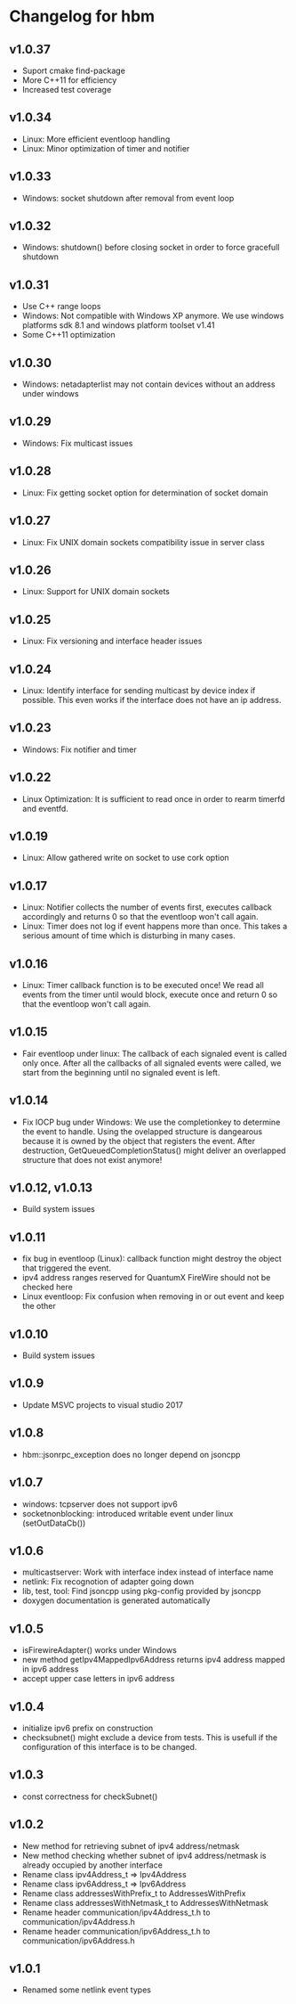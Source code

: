 # Changelog for hbm

## v1.0.37
 - Suport cmake find-package
 - More C++11 for efficiency
 - Increased test coverage

## v1.0.34
 - Linux: More efficient eventloop handling
 - Linux: Minor optimization of timer and notifier

## v1.0.33
 - Windows: socket shutdown after removal from event loop

## v1.0.32
 - Windows: shutdown() before closing socket in order to force gracefull shutdown

## v1.0.31
 - Use C++ range loops
 - Windows: Not compatible with Windows XP anymore. We use windows platforms sdk 8.1 and windows platform toolset v1.41
 - Some C++11 optimization

## v1.0.30
 - Windows: netadapterlist may not contain devices without an address under windows

## v1.0.29
 - Windows: Fix multicast issues

## v1.0.28
 - Linux: Fix getting socket option for determination of socket domain

## v1.0.27
 - Linux: Fix UNIX domain sockets compatibility issue in server class

## v1.0.26 
 - Linux: Support for UNIX domain sockets

## v1.0.25
 - Linux: Fix versioning and interface header issues

## v1.0.24
 - Linux: Identify interface for sending multicast by device index if possible. 
   This even works if the interface does not have an ip address.

## v1.0.23
 - Windows: Fix notifier and timer

## v1.0.22
 - Linux Optimization: It is sufficient to read once in order to rearm timerfd and eventfd.

## v1.0.19
 - Linux: Allow gathered write on socket to use cork option

## v1.0.17
 - Linux: Notifier collects the number of events first, executes callback accordingly 
 and returns 0 so that the eventloop won't call
 again.
 - Linux: Timer does not log if event happens more than once. This takes a serious 
 amount of time which is disturbing in many cases.

## v1.0.16
 - Linux: Timer callback function is to be executed once! We read all events from the
 timer until would block, execute once and return 0 so that the eventloop won't call 
 again.

## v1.0.15
 - Fair eventloop under linux: The callback of each signaled event is called only once.
 After all the callbacks of all signaled events were called, we start from the 
 beginning until no signaled event is left.

## v1.0.14
 - Fix IOCP bug under Windows:	We use the completionkey to determine the event to handle.
 Using the ovelapped structure is dangearous because it is owned by the object that 
 registers the event.
 After destruction, GetQueuedCompletionStatus() might deliver an overlapped structure 
 that does not exist anymore!

## v1.0.12, v1.0.13
 - Build system issues

## v1.0.11
 - fix bug in eventloop (Linux): callback function might destroy the object that
   triggered the event.
 - ipv4 address ranges reserved for QuantumX FireWire should not be checked here
 - Linux eventloop: Fix confusion when removing in or out event and keep the other

## v1.0.10
 - Build system issues

## v1.0.9
 - Update MSVC projects to visual studio 2017

## v1.0.8
 - hbm::jsonrpc_exception does no longer depend on jsoncpp

## v1.0.7
 - windows: tcpserver does not support ipv6
 - socketnonblocking: introduced writable event under linux (setOutDataCb())

## v1.0.6
 - multicastserver: Work with interface index instead of interface name
 - netlink: Fix recognotion of adapter going down
 - lib, test, tool: Find jsoncpp using pkg-config provided by jsoncpp
 - doxygen documentation is generated automatically

## v1.0.5
 - isFirewireAdapter() works under Windows
 - new method getIpv4MappedIpv6Address returns ipv4 address mapped in ipv6 address
 - accept upper case letters in ipv6 address

## v1.0.4
 - initialize ipv6 prefix on construction
 - checksubnet() might exclude a device from tests. This is usefull if the configuration of this interface is to be changed.

## v1.0.3
 - const correctness for checkSubnet()

## v1.0.2
 - New method for retrieving subnet of ipv4 address/netmask
 - New method checking whether subnet of ipv4 address/netmask is already occupied by another interface
 - Rename class ipv4Address_t => Ipv4Address
 - Rename class ipv6Address_t => Ipv6Address
 - Rename class addressesWithPrefix_t to AddressesWithPrefix
 - Rename class addressesWithNetmask_t to AddressesWithNetmask
 - Rename header communication/ipv4Address_t.h to communication/ipv4Address.h
 - Rename header communication/ipv6Address_t.h to communication/ipv6Address.h

## v1.0.1
 - Renamed some netlink event types

